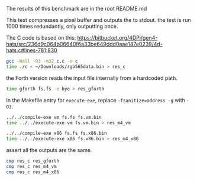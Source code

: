 The results of this benchmark are in the root README.md

This test compresses a pixel buffer and outputs
the to stdout. the test is run 1000 times
redundantly, only outputting once.

The C code is based on this: https://bitbucket.org/4DPi/gen4-hats/src/236d9c064b06640f6a33be649ddd0aae147e0239/4d-hats.c#lines-781:830

```sh
gcc -Wall -O3 -m32 c.c -o c
time ./c < ~/Downloads/rgb565data.bin > res_c
```

the Forth version reads the input file internally
from a hardcoded path.

```sh
time gforth fs.fs -e bye > res_gforth
```

In the Makefile entry for `execute-exe`, replace
`-fsanitize=address -g` with `-O3`.

```sh
../../compile-exe vm fs.fs fs.vm.bin
time ../../execute-exe vm fs.vm.bin > res_m4_vm

../../compile-exe x86 fs.fs fs.x86.bin
time ../../execute-exe x86 fs.x86.bin > res_m4_x86
```

assert all the outputs are the same.

```sh
cmp res_c res_gforth
cmp res_c res_m4_vm
cmp res_c res_m4_x86
```
